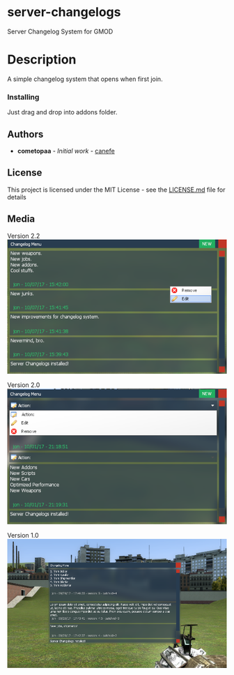 # server-changelogs
Server Changelog System for GMOD

# Description

A simple changelog system that opens when first join.

### Installing

Just drag and drop into addons folder.

## Authors

* **cometopaa** - *Initial work* - [canefe](https://github.com/canefe)

## License

This project is licensed under the MIT License - see the [LICENSE.md](LICENSE.md) file for details

## Media

Version 2.2
![scol-2.2](https://raw.githubusercontent.com/canefe/server-changelogs/master/v2'2.png)

Version 2.0
![scol-2.0](https://raw.githubusercontent.com/canefe/server-changelogs/master/v2'0.png)

Version 1.0
![scol-1.0](https://raw.githubusercontent.com/canefe/server-changelogs/master/v1'0.png)






